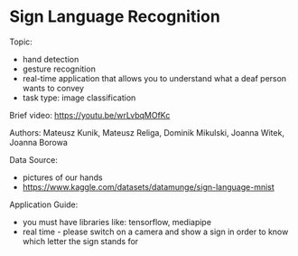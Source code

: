 # Sign Language Recognition


Topic: 
- hand detection
- gesture recognition
- real-time application that allows you to understand what a deaf person wants to convey
- task type: image classification 

Brief video:
https://youtu.be/wrLvbqMOfKc

Authors: Mateusz Kunik, Mateusz Religa, Dominik Mikulski, Joanna Witek, Joanna Borowa 


Data Source:
- pictures of our hands
- https://www.kaggle.com/datasets/datamunge/sign-language-mnist


Application Guide:
- you must have libraries like: tensorflow, mediapipe
- real time - please switch on a camera and show a sign in order to know which letter the sign stands for
